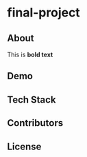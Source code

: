 # final-project

## About
This is __bold text__


## Demo

## Tech Stack

## Contributors

## License
